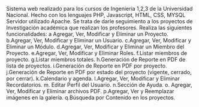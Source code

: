 Sistema web realizado para los cursos de Ingenieria 1,2,3 de la Universidad Nacional.
Hecho con los lenguajes PHP, Javascript, HTML, CSS, MYSQL
Servidor utilizado Apache.
Se trata de darle seguimiento a los proyectos de Investigación académica que realizan los profesores.
Realiza las siguientes funcionalidades:
a Agregar, Ver, Modificar y Eliminar un Proyecto.
b.Agregar, Ver, Modificar y Eliminar un Usuario.
c.Agregar, Ver, Modificar y Eliminar un Módulo.
d.Agregar, Ver, Modificar y Eliminar un Miembro del Proyecto.
e.Agregar, Ver, Modificar y Eliminar Roles.
f.Listar miembros de proyecto.
g.Listar miembros totales.
h.Generación de Reporte en PDF de lista de proyectos.
i.Generación de Reporte en PDF por proyecto.
j.Generación de Reporte en PDF por estado del proyecto (vigente, cerrado, por cerrar).
k.Calendario y agenda.
l.Agregar, Ver, Modificar y Eliminar Recordatorios.
m. Editar Perfil del Usuario.
n.Sección de Ayuda.
o. Agregar, Ver, Modificar y Eliminar archivos PDF.
p.Agregar, Ver y Reemplazar imágenes en la galería.
q.Búsqueda por Contenido en los proyectos.
